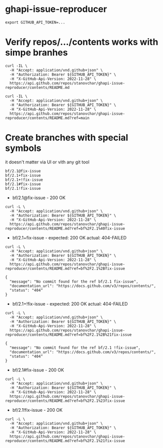 # ghapi-issue-reproducer

```
export GITHUB_API_TOKEN=...
```

# Verify repos/.../contents works with simpe branhes

```
curl -IL \
  -H "Accept: application/vnd.github+json" \
  -H "Authorization: Bearer ${GITHUB_API_TOKEN}" \
  -H "X-GitHub-Api-Version: 2022-11-28" \
  https://api.github.com/repos/stanovchar/ghapi-issue-reproducer/contents/README.md
```

```
curl -IL \
  -H "Accept: application/vnd.github+json" \
  -H "Authorization: Bearer ${GITHUB_API_TOKEN}" \
  -H "X-GitHub-Api-Version: 2022-11-28" \
  https://api.github.com/repos/stanovchar/ghapi-issue-reproducer/contents/README.md?ref=main
```

# Create branches with special symbols 
it doesn't matter via UI or vith any git tool

```
bf/2.1@fix-issue
bf/2.1+fix-issue
bf/2.1+!fix-issue
bf/2.1#fix-issue
bf/2.1!fix-issue
```

* bf/2.1@fix-issue - 200 OK
```
curl -L \
  -H "Accept: application/vnd.github+json" \
  -H "Authorization: Bearer ${GITHUB_API_TOKEN}" \
  -H "X-GitHub-Api-Version: 2022-11-28" \
  https://api.github.com/repos/stanovchar/ghapi-issue-reproducer/contents/README.md?ref=bf%2F2.1%40fix-issue
```

* bf/2.1+fix-issue - expected: 200 OK actual: 404-FAILED
```
curl -L \
  -H "Accept: application/vnd.github+json" \
  -H "Authorization: Bearer ${GITHUB_API_TOKEN}" \
  -H "X-GitHub-Api-Version: 2022-11-28" \
  https://api.github.com/repos/stanovchar/ghapi-issue-reproducer/contents/README.md?ref=bf%2F2.1%2Bfix-issue
```
```
{
  "message": "No commit found for the ref bf/2.1 fix-issue",
  "documentation_url": "https://docs.github.com/v3/repos/contents/",
  "status": "404"
}
```

* bf/2.1+!fix-issue - expected: 200 OK actual: 404-FAILED
```
curl -L \
  -H "Accept: application/vnd.github+json" \
  -H "Authorization: Bearer ${GITHUB_API_TOKEN}" \
  -H "X-GitHub-Api-Version: 2022-11-28" \
  https://api.github.com/repos/stanovchar/ghapi-issue-reproducer/contents/README.md?ref=bf%2F2.1%2B%21fix-issue
```
```
{
  "message": "No commit found for the ref bf/2.1 !fix-issue",
  "documentation_url": "https://docs.github.com/v3/repos/contents/",
  "status": "404"
}
```

* bf/2.1#fix-issue - 200 OK
```
curl -L \
  -H "Accept: application/vnd.github+json" \
  -H "Authorization: Bearer ${GITHUB_API_TOKEN}" \
  -H "X-GitHub-Api-Version: 2022-11-28" \
  https://api.github.com/repos/stanovchar/ghapi-issue-reproducer/contents/README.md?ref=bf%2F2.1%23fix-issue
```

* bf/2.1!fix-issue - 200 OK
```
curl -L \
  -H "Accept: application/vnd.github+json" \
  -H "Authorization: Bearer ${GITHUB_API_TOKEN}" \
  -H "X-GitHub-Api-Version: 2022-11-28" \
  https://api.github.com/repos/stanovchar/ghapi-issue-reproducer/contents/README.md?ref=bf%2F2.1%21fix-issue
```

